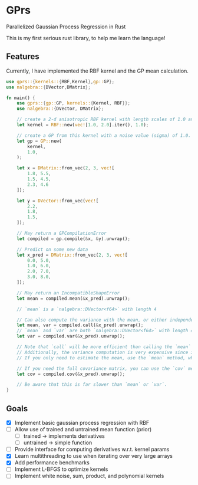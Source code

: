 # GPrs

Parallelized Gaussian Process Regression in Rust

This is my first serious rust library, to help me learn the language!

## Features

Currently, I have implemented the RBF kernel and the GP mean calculation.

```rs
use gprs::{kernels::{RBF,Kernel},gp::GP};
use nalgebra::{DVector,DMatrix};

fn main() {
    use gprs::{gp::GP, kernels::{Kernel, RBF}};
    use nalgebra::{DVector, DMatrix};

    // create a 2-d anisotropic RBF kernel with length scales of 1.0 and 2.0, and a sigma of 1.0
    let kernel = RBF::new(vec![1.0, 2.0].iter(), 1.0);

    // create a GP from this kernel with a noise value (sigma) of 1.0. Use 0.0 for noiseless GP
    let gp = GP::new(
        kernel,
        1.0,
    );

    let x = DMatrix::from_vec(2, 3, vec![
        1.8, 5.5,
        1.5, 4.5,
        2.3, 4.6
    ]);

    let y = DVector::from_vec(vec![
        2.2,
        1.8,
        1.5,
    ]);

    // May return a GPCompilationError
    let compiled = gp.compile(&x, &y).unwrap();

    // Predict on some new data
    let x_pred = DMatrix::from_vec(2, 3, vec![
        0.0, 5.0,
        1.0, 6.0,
        2.0, 7.0,
        3.0, 8.0,
    ]);

    // May return an IncompatibleShapeError
    let mean = compiled.mean(&x_pred).unwrap();

    // `mean` is a `nalgebra::DVector<f64>` with length 4

    // Can also compute the variance with the mean, or either independently
    let mean, var = compiled.call(&x_pred).unwrap();
    // `mean` and `var` are both `nalgebra::DVector<f64>` with length 4
    let var = compiled.var(&x_pred).unwrap();

    // Note that `call` will be more efficient than calling the `mean` and `var` functions independently.
    // Additionally, the variance computation is very expensive since it involves large matrix multiplications
    // If you only need to estimate the mean, use the `mean` method, which is much faster.

    // If you need the full covariance matrix, you can use the `cov` method:
    let cov = compiled.cov(&x_pred).unwrap();

    // Be aware that this is far slower than `mean` or `var`.
}
```

## Goals

- [x] Implement basic gaussian process regression with RBF
- [ ] Allow use of trained and untrained mean function (prior)
  - [ ] trained -> implements derivatives
  - [ ] untrained -> simple function
- [ ] Provide interface for computing derivatives w.r.t. kernel params
- [x] Learn multithreading to use when iterating over very large arrays
- [x] Add performance benchmarks
- [ ] Implement L-BFGS to optimize kernels
- [ ] Implement white noise, sum, product, and polynomial kernels
